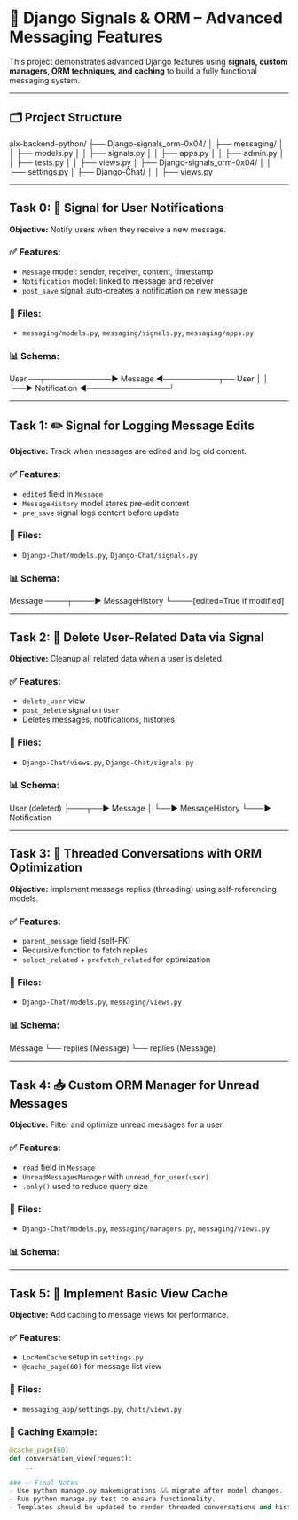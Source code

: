 # 📡 Django Signals & ORM – Advanced Messaging Features

This project demonstrates advanced Django features using **signals, custom managers, ORM techniques, and caching** to build a fully functional messaging system.

---

## 🗂️ Project Structure
alx-backend-python/
├── Django-signals_orm-0x04/
│ ├── messaging/
│ │ ├── models.py
│ │ ├── signals.py
│ │ ├── apps.py
│ │ ├── admin.py
│ │ ├── tests.py
│ │ ├── views.py
│ ├── Django-signals_orm-0x04/
│ │ ├── settings.py
│ ├── Django-Chat/
│ │ ├── views.py


---

## Task 0: 📩 Signal for User Notifications

**Objective:** Notify users when they receive a new message.

### ✅ Features:
- `Message` model: sender, receiver, content, timestamp
- `Notification` model: linked to message and receiver
- `post_save` signal: auto-creates a notification on new message

### 📁 Files:
- `messaging/models.py`, `messaging/signals.py`, `messaging/apps.py`

### 📊 Schema:

User ──┬────────────▶ Message ◀──────────┬── User
       │                                  │
       └──▶ Notification ◀───────────────┘


---

## Task 1: ✏️ Signal for Logging Message Edits

**Objective:** Track when messages are edited and log old content.

### ✅ Features:
- `edited` field in `Message`
- `MessageHistory` model stores pre-edit content
- `pre_save` signal logs content before update

### 📁 Files:
- `Django-Chat/models.py`, `Django-Chat/signals.py`

### 📊 Schema:
Message ────┬────▶ MessageHistory
            └────[edited=True if modified]


---

## Task 2: 🧹 Delete User-Related Data via Signal

**Objective:** Cleanup all related data when a user is deleted.

### ✅ Features:
- `delete_user` view
- `post_delete` signal on `User`
- Deletes messages, notifications, histories

### 📁 Files:
- `Django-Chat/views.py`, `Django-Chat/signals.py`

### 📊 Schema:

User (deleted)
├───┬──▶ Message
│   └──▶ MessageHistory
└───▶ Notification


---

## Task 3: 🧵 Threaded Conversations with ORM Optimization

**Objective:** Implement message replies (threading) using self-referencing models.

### ✅ Features:
- `parent_message` field (self-FK)
- Recursive function to fetch replies
- `select_related` + `prefetch_related` for optimization

### 📁 Files:
- `Django-Chat/models.py`, `messaging/views.py`

### 📊 Schema:
Message
└── replies (Message)
└── replies (Message)


---

## Task 4: 📥 Custom ORM Manager for Unread Messages

**Objective:** Filter and optimize unread messages for a user.

### ✅ Features:
- `read` field in `Message`
- `UnreadMessagesManager` with `unread_for_user(user)`
- `.only()` used to reduce query size

### 📁 Files:
- `Django-Chat/models.py`, `messaging/managers.py`, `messaging/views.py`

### 📊 Schema:



---

## Task 5: 🧠 Implement Basic View Cache

**Objective:** Add caching to message views for performance.

### ✅ Features:
- `LocMemCache` setup in `settings.py`
- `@cache_page(60)` for message list view

### 📁 Files:
- `messaging_app/settings.py`, `chats/views.py`

### 🔁 Caching Example:
```python
@cache_page(60)
def conversation_view(request):
    ...

### ✅ Final Notes
- Use python manage.py makemigrations && migrate after model changes.
- Run python manage.py test to ensure functionality.
- Templates should be updated to render threaded conversations and histories.


